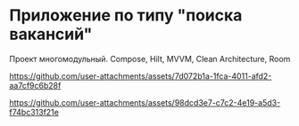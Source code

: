 # Приложение по типу "поиска вакансий"
Проект многомодульный. Compose, Hilt, MVVM, Clean Architecture, Room

https://github.com/user-attachments/assets/7d072b1a-1fca-4011-afd2-aa7cf9c6b28f

https://github.com/user-attachments/assets/98dcd3e7-c7c2-4e19-a5d3-f74bc313f21e

